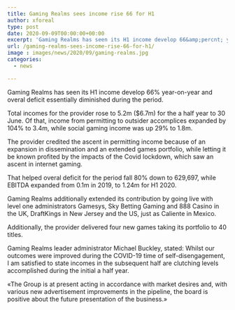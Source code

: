```yaml
---
title: Gaming Realms sees income rise 66 for H1
author: xforeal 
type: post
date: 2020-09-09T00:00:00+00:00
excerpt: 'Gaming Realms has seen its H1 income develop 66&amp;percnt; year-on-year and total deficit essentially diminished during the period '
url: /gaming-realms-sees-income-rise-66-for-h1/
image : images/news/2020/09/gaming-realms.jpg
categories:
  - news

---
```

Gaming Realms has seen its H1 income develop 66&percnt; year-on-year and overal deficit essentially diminished during the period. 

Total incomes for the provider rose to 5.2m ($6.7m) for the a half year to 30 June. Of that, income from permitting to outsider accomplices expanded by 104&percnt; to 3.4m, while social gaming income was up 29&percnt; to 1.8m. 

The provider credited the ascent in permitting income because of an expansion in dissemination and an extended games portfolio, while letting it be known profited by the impacts of the Covid lockdown, which saw an ascent in internet gaming. 

That helped overal deficit for the period fall 80&percnt; down to 629,697, while EBITDA expanded from 0.1m in 2019, to 1.24m for H1 2020. 

Gaming Realms additionally extended its contribution by going live with level one administrators Gamesys, Sky Betting Gaming and 888 Casino in the UK, DraftKings in New Jersey and the US, just as Caliente in Mexico. 

Additionally, the provider delivered four new games taking its portfolio to 40 titles. 

Gaming Realms leader administrator Michael Buckley, stated: Whilst our outcomes were improved during the COVID-19 time of self-disengagement, I am satisfied to state incomes in the subsequent half are clutching levels accomplished during the initial a half year. 

&#171;The Group is at present acting in accordance with market desires and, with various new advertisement improvements in the pipeline, the board is positive about the future presentation of the business.&#187;